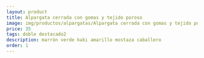 ```yaml
---
layout: product
title: Alpargata cerrada con gomas y tejido poroso 
image: img/productos/alpargatas/Alpargata cerrada con gomas y tejido poroso =35=doble destacado2=marrón verde kaki amarillo mostaza caballero.webp
price: 35
tags: doble destacado2
description: marrón verde kaki amarillo mostaza caballero
order: 1
---
```

